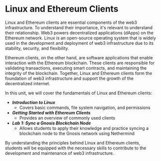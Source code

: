 # Linux and Ethereum Clients

Linux and Ethereum clients are essential components of the web3 infrastructure. To understand their importance, it's relevant to understand their relationship. Web3 powers decentralized applications (dApps) on the Ethereum network. Linux is an open-source operating system that is widely used in the development and deployment of web3 infrastructure due to its stability, security, and flexibility. 

Ethereum clients, on the other hand, are software applications that enable interaction with the Ethereum blockchain. These clients are responsible for validating transactions, executing smart contracts, and maintaining the integrity of the blockchain. Together, Linux and Ethereum clients form the foundation of web3 infrastructure and support the growth of the decentralized internet.

In this unit, we will cover the fundamentals of Linux and Ethereum clients:

+  ***Introduction to Linux*** 
    - Covers basic commands, file system navigation, and permissions
+  ***Getting Started with Ethereum Clients***
    - Provides an overview of commonly used clients
+  ***Lab 1: Sync a Gnosis Blockchain Node***
    - Allows students to apply their knowledge and practice syncing a blockchain node to the Gnosis network using Nethermind

By understanding the principles behind Linux and Ethereum clients, students will be equipped with the necessary skills to contribute to the development and maintenance of web3 infrastructure.
